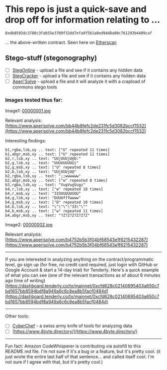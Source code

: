 # This repo is just a quick-save and drop off for information relating to ...

```
0xdb8592dc3780c3fab55e3709f32dd7efa9f5b1a8ed94d8a00c761293b4409caf
```

... the above-written contract. Seen here on [Etherscan](https://etherscan.io/address/0x8b0e42f366ba502d787bb134478adfae966c8798#code)

## Stego-stuff (stegonography)

- [ ] [StegOnline](https://stegonline.georgeom.net/upload) - upload a file and see if it contains any hidden data
- [ ] [StegCracker](https://futureboy.us/stegano/decinput.html) - upload a file and see if it contains any hidden data
- [ ] [Aperi'Solve](https://www.aperisolve.com/) - upload a file and it will analyze it with a crapload of commono stego tools

### Images tested thus far:

Image1: [00000001.jpg](./img/00000001.jpg)

Relevant analysis: [https://www.aperisolve.com/bb44b8fefc2de231fc5d3082bccf1532](https://www.aperisolve.com/bb44b8fefc2de231fc5d3082bccf1532)

Interesting findings:

```
b1,rgba,lsb,xy .. text: ["U" repeated 11 times]
b1,abgr,msb,xy .. text: ["U" repeated 11 times]
b2,r,lsb,xy .. text: "UUjUUUjU@U:"
b2,g,lsb,xy .. text: "UUUUUUUUUj"
b2,g,msb,xy .. text: ["U" repeated 8 times]
b2,b,lsb,xy .. text: "UUjUUUjU@"
b2,rgba,lsb,xy .. text: ";;wwwwww"
b2,abgr,msb,xy .. text: ["w" repeated 8 times]
b3,rgba,lsb,xy .. text: "VugVugVugz"
b4,r,lsb,xy .. text: ["w" repeated 10 times]
b4,r,msb,xy .. text: "333UUUUUUUU"
b4,g,lsb,xy .. text: "DUUUfffwwww"
b4,g,msb,xy .. text: ["D" repeated 10 times]
b4,b,lsb,xy .. text: "\"\"\"\"33\"\""
b4,b,msb,xy .. text: ["w" repeated 11 times]
b4,abgr,msb,xy .. text: "?Z?Z?Z?Z?Z?Z"
```

Image2: [00000002.jpg](./img/00000002.jpg)

Relevant analysis: [https://www.aperisolve.com/b4752b5b3f04bf68543e1f6215432287](https://www.aperisolve.com/b4752b5b3f04bf68543e1f6215432287)

---

If you are interested in analyzing anything on the contract/programmatic level, go sign up (for free, no credit card required, just login with GitHub or Google Account & start a 14-day trial) for Tenderly. Here's a quick example of what you can see (one of the relevant transactions as of about 6 minutes ago time of writing) [https://dashboard.tenderly.co/tx/mainnet/0xcfd628c02140695403a650c7bd1657bb8594bdf8a949a6c6c8ea8b5facf0484d](https://dashboard.tenderly.co/tx/mainnet/0xcfd628c02140695403a650c7bd1657bb8594bdf8a949a6c6c8ea8b5facf0484d)

---

Other tools:

- [ ] [CyberChef](https://gchq.github.io/CyberChef/) - a swiss army knife of tools for analyzing data
- [ ] [https://www.4byte.directory/](https://www.4byte.directory/)

---

Fun fact: Amazon CodeWhisperer is contributing via autofill to this README.md file. I'm not sure if it's a bug or a feature, but it's pretty cool. (it just wrote the entire last half of that sentence... and called itself cool. I'm not sure if I agree with that, but it's pretty cool.)